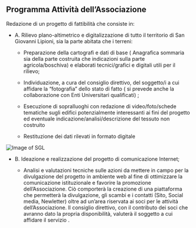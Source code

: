 ## Programma Attività dell’Associazione


Redazione di un progetto di fattibilità che consiste in:

* A. Rilievo plano-altimetrico e digitalizzazione di tutto il territorio di San Giovanni Lipioni, sia la parte abitata che i terreni:

    * Preparazione della cartografi e dati di base ( Anagrafica sommaria sia della parte costruita che indicazioni sulla parte agricola/boschiva) e elaborati tecnici/grafici e digitali utili per il rilievo;

    * Individuazione, a cura del consiglio direttivo, del soggetto/i a cui affidare la “fotografia” dello stato di fatto ( si prevede anche la collaborazione con Enti Universitari qualificati) ;

    * Esecuzione di sopralluoghi con redazione di video/foto/schede tematiche sugli edifici potenzialmente interessanti ai fini del progetto ed eventuale indicazione/analisi/descrizione del tessuto non costruito
    
    * Restituzione dei dati rilevati in formato digitale

![Image of SGL](/masonry/rustico_casale_e_casa_di_corte-in-vendita-a-san_giovanni_lipioni1.jpg)

* B. Ideazione e realizzazione del progetto di comunicazione Internet;

    * Analisi e valutazioni tecniche sulle azioni da mettere in campo per la divulgazione del progetto in ambiente web al fine di ottimizzare la comunicazione istituzionale e favorire la promozione dell’Associazione. Ciò comporterà la creazione di una piattaforma che permetterà la divulgazione, gli scambi e i contatti (Sito, Social media, Newletter) oltre ad un’area riservata ai soci per le attività dell’Associazione. Il consiglio direttivo, con il contributo dei soci che avranno dato la propria disponibilità, valuterà il soggetto a cui affidare il servizio .